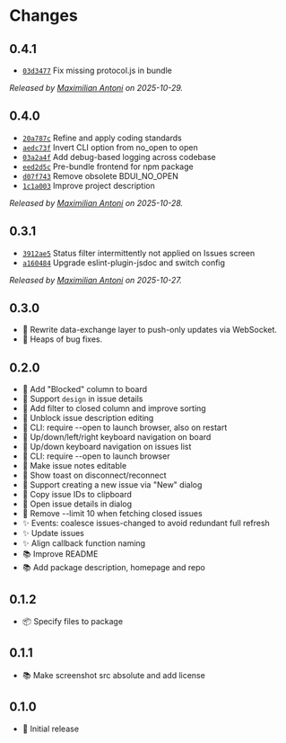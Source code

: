 # Changes

## 0.4.1

- [`03d3477`](https://github.com/mantoni/beads-ui/commit/03d34774cd35bf03d142d2869633327cbe4902bd)
  Fix missing protocol.js in bundle

_Released by [Maximilian Antoni](https://github.com/mantoni) on 2025-10-29._

## 0.4.0

- [`20a787c`](https://github.com/mantoni/beads-ui/commit/20a787c248225b4959b18b703894daf483f380b6)
  Refine and apply coding standards
- [`aedc73f`](https://github.com/mantoni/beads-ui/commit/aedc73f0c494dd391fcc9ec7ecbf19b01b37e69a)
  Invert CLI option from no_open to open
- [`03a2a4f`](https://github.com/mantoni/beads-ui/commit/03a2a4f0ddb93df717e9f12b0c4600be12b390b5)
  Add debug-based logging across codebase
- [`eed2d5c`](https://github.com/mantoni/beads-ui/commit/eed2d5c71c45131023d1ec047a9f84e84d057fdb)
  Pre-bundle frontend for npm package
- [`d07f743`](https://github.com/mantoni/beads-ui/commit/d07f7437c67bfdbded470c6ccea556a78b3452b3)
  Remove obsolete BDUI_NO_OPEN
- [`1c1a003`](https://github.com/mantoni/beads-ui/commit/1c1a0035fd069d030430d56713e64fbaf0224db8)
  Improve project description

_Released by [Maximilian Antoni](https://github.com/mantoni) on 2025-10-28._

## 0.3.1

- [`3912ae5`](https://github.com/mantoni/beads-ui/commit/3912ae552b1cc97e61fbaaa0815ca77675c542e4)
  Status filter intermittently not applied on Issues screen
- [`a160484`](https://github.com/mantoni/beads-ui/commit/a16048479d1d7d61ed4ad4e53365a5736eb053af)
  Upgrade eslint-plugin-jsdoc and switch config

_Released by [Maximilian Antoni](https://github.com/mantoni) on 2025-10-27._

## 0.3.0

- 🍏 Rewrite data-exchange layer to push-only updates via WebSocket.
- 🐛 Heaps of bug fixes.

## 0.2.0

- 🍏 Add "Blocked" column to board
- 🍏 Support `design` in issue details
- 🍏 Add filter to closed column and improve sorting
- 🍏 Unblock issue description editing
- 🍏 CLI: require --open to launch browser, also on restart
- 🍏 Up/down/left/right keyboard navigation on board
- 🍏 Up/down keyboard navigation on issues list
- 🍏 CLI: require --open to launch browser
- 🍏 Make issue notes editable
- 🍏 Show toast on disconnect/reconnect
- 🍏 Support creating a new issue via "New" dialog
- 🍏 Copy issue IDs to clipboard
- 🍏 Open issue details in dialog
- 🐛 Remove --limit 10 when fetching closed issues
- ✨ Events: coalesce issues-changed to avoid redundant full refresh
- ✨ Update issues
- ✨ Align callback function naming
- 📚 Improve README
- 📚 Add package description, homepage and repo

## 0.1.2

- 📦 Specify files to package

## 0.1.1

- 📚 Make screenshot src absolute and add license

## 0.1.0

- 🥇 Initial release
